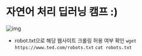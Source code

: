 # 자연어 처리 딥러닝 캠프 :)

![img](http://www.hanbit.co.kr/data/books/B1294694476_l.jpg)

- robot.txt으로 해당 웹사이트 크롤링 허용 여부 확인
    ```wget https://www.ted.com/robots.txt```
    ```cat robots.txt```
